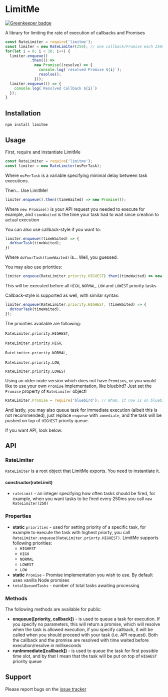 LimitMe
=======

[![Greenkeeper badge](https://badges.greenkeeper.io/asn007/limitme.svg)](https://greenkeeper.io/)

A library for limiting the rate of execution of callbacks and Promises

```js
const RateLimiter = require('limitme');
const limiter = new RateLimiter(250); // one callback/Promise each 250ms
for(let i = 0; i < 10; i++) {
  limiter.enqueue()
           .then(() =>
             new Promise((resolve) => {
               console.log(`resolved Promise ${i}`);
               resolve();
             }));
  limiter.enqueue(() => {
    console.log(`Resolved Callback ${i}`)
  });
}
```

## Installation

  `npm install limitme`

## Usage

First, require and instantiate LimitMe
```js
const RateLimiter = require('limitme');
const limiter = new RateLimiter(msPerTask);
```

Where `msPerTask` is a variable specifying minimal delay between task executions.

Then... Use LimitMe!
```js
limiter.enqueue().then((timeWaited) => new Promise());
```

Where `new Promise()` is your API request you needed to execute for example, and `timeWaited` is the time your task had to wait since creation to actual execution

You can also use callback-style if you want to:
```js
limiter.enqueue((timeWaited) => {
  doYourTask(timeWaited);
})
```

Where `doYourTask(timeWaited)` is... Well, you guessed.

You may also use priorities:
```js
limiter.enqueue(RateLimiter.priority.HIGHEST).then((timeWaited) => new Promise());
```
This will be executed before all `HIGH`, `NORMAL`, `LOW` and `LOWEST` priority tasks

Callback-style is supported as well, with similar syntax:

```js
limiter.enqueue(RateLimiter.priority.HIGHEST, (timeWaited) => {
  doYourTask(timeWaited);
});
```

The priorities available are following:

`RateLimiter.priority.HIGHEST`,

`RateLimiter.priority.HIGH`,

`RateLimiter.priority.NORMAL`,

`RateLimiter.priority.LOW`,

`RateLimiter.priority.LOWEST`

Using an older node version which does not have `Promise`s, or you would like to use your own `Promise` implementation, like bluebird? Just set the `Promise` property of `RateLimiter` object!
```js
RateLimiter.Promise = require('bluebird'); // Wham, it now is on bluebird!
```

And lastly, you may also queue task for immediate execution (albeit this is not recommended), just replace `enqueue` with `immediate`, and the task will be pushed on top of `HIGHEST` priority queue.

If you want API, look below:

## API

### RateLimiter
`RateLimiter` is a root object that LimitMe exports. You need to instantiate it.

#### constructor(rateLimit)
 * `rateLimit` - an integer specifying how often tasks should be fired, for example, when you want tasks to be fired every 250ms you call `new RateLimiter(250)`

### Properties
* __static__ `priorities` - used for setting priority of a specific task, for example to execute the task with highest priorty, you call `RateLimiter.enqueue(RateLimiter.priorty.HIGHEST)`. LimitMe supports following priorities:
  * `HIGHEST`
  * `HIGH`
  * `NORMAL`
  * `LOWEST`
  * `LOW`
* __static__ `Promise` - Promise implementation you wish to use. By default uses vanilla Node promises
* `totalQueuedTasks` - number of total tasks awaiting processing

### Methods
The following methods are available for public:
* __enqueue([priority, callback])__ - is used to queue a task for execution. If you specify no parameters, this will return a promise, which will resolve when the task is allowed execution, if you specify callback, it will be called when you should proceed with your task (i.e. API request).
Both the callback and the promise are resolved with time waited before execution/resolve in milliseconds
* __runImmediate([callback])__ - is used to queue the task for first possible time slot, and by that I mean that the task will be put on top of `HIGHEST` priority queue

## Support

Please report bugs on the [issue tracker](http://github.com/asn007/limitme)
